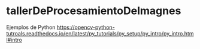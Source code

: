 # tallerDeProcesamientoDeImagnes

Ejemplos de Python
https://opencv-python-tutroals.readthedocs.io/en/latest/py_tutorials/py_setup/py_intro/py_intro.html#intro

